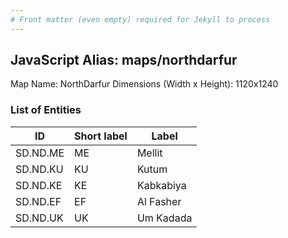 ```yaml
---
# Front matter (even empty) required for Jekyll to process
---
```


## JavaScript Alias: maps/northdarfur

Map Name: NorthDarfur
Dimensions (Width x Height): 1120x1240

### List of Entities

| ID      | Short label | Label                   |
| ------- | ----------- | ----------------------- |
|SD.ND.ME|ME|Mellit|
|SD.ND.KU|KU|Kutum|
|SD.ND.KE|KE|Kabkabiya|
|SD.ND.EF|EF|Al Fasher|
|SD.ND.UK|UK|Um Kadada|

